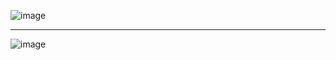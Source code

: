 
![image](https://user-images.githubusercontent.com/102645146/168427208-d0b320ce-ede9-4d15-9394-ebdee08f6285.png)

--------


![image](https://user-images.githubusercontent.com/102645146/168427220-cb26cc57-2cce-40f5-9440-89d50f76956e.png)
